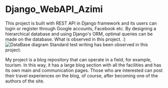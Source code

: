 # Django_WebAPI_Azimi
This project is built with REST API in Django framework and its users can login or register through Google accounts, Facebook etc.
By designing a hierarchical database and using Django's ORM, optimal queries can be made on the database. What is observed in this project. :)
![DataBase diagram](https://github.com/fatemeh-azimi/Django_WebAPI_Azimi/assets/65613115/136f2000-4624-48f6-8570-446e65a9ee75)
Standard test writing has been observed in this project.


My project is a blog repository that can operate in a field, for example, tourism. In this way, it has a large blog section with all the facilities and has its own main and communication pages. Those who are interested can post their travel experiences on the blog, of course, after becoming one of the authors of the site.
